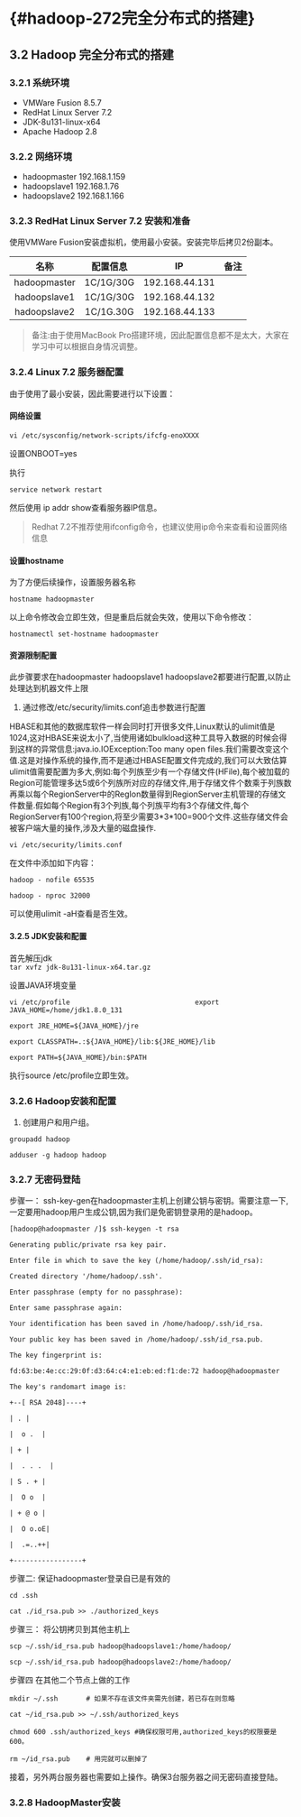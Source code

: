 #  {#hadoop-272完全分布式的搭建}

## 3.2 Hadoop 完全分布式的搭建

### 3.2.1 系统环境

* VMWare Fusion 8.5.7
* RedHat Linux Server 7.2
* JDK-8u131-linux-x64
* Apache Hadoop 2.8

### 3.2.2 网络环境

* hadoopmaster 192.168.1.159
* hadoopslave1 192.168.1.76
* hadoopslave2 192.168.1.166

### 3.2.3 RedHat Linux Server 7.2 安装和准备

使用VMWare Fusion安装虚拟机，使用最小安装。安装完毕后拷贝2份副本。

| 名称 | 配置信息 | IP | 备注 |
| :---: | :---: | :---: | :---: |
| hadoopmaster | 1C/1G/30G | 192.168.44.131 |  |
| hadoopslave1 | 1C/1G/30G | 192.168.44.132 |  |
| hadoopslave2 | 1C/1G.30G | 192.168.44.133 |  |

> 备注:由于使用MacBook Pro搭建环境，因此配置信息都不是太大，大家在学习中可以根据自身情况调整。

### 3.2.4 Linux 7.2 服务器配置

由于使用了最小安装，因此需要进行以下设置：

#### 网络设置

`vi /etc/sysconfig/network-scripts/ifcfg-enoXXXX`

设置ONBOOT=yes

执行

`service network restart`

然后使用 ip addr show查看服务器IP信息。

> Redhat 7.2不推荐使用ifconfig命令，也建议使用ip命令来查看和设置网络信息

#### 设置hostname

为了方便后续操作，设置服务器名称

`hostname hadoopmaster`

以上命令修改会立即生效，但是重启后就会失效，使用以下命令修改：

`hostnamectl set-hostname hadoopmaster`

#### 资源限制配置

此步骤要求在hadoopmaster hadoopslave1 hadoopslave2都要进行配置,以防止处理达到机器文件上限

1. 通过修改/etc/security/limits.conf追击参数进行配置

HBASE和其他的数据库软件一样会同时打开很多文件,Linux默认的ulimit值是1024,这对HBASE来说太小了,当使用诸如bulkload这种工具导入数据的时候会得到这样的异常信息:java.io.IOException:Too many open files.我们需要改变这个值.这是对操作系统的操作,而不是通过HBASE配置文件完成的,我们可以大致估算ulimit值需要配置为多大,例如:每个列族至少有一个存储文件\(HFile\),每个被加载的Region可能管理多达5或6个列族所对应的存储文件,用于存储文件个数乘于列族数再乘以每个RegionServer中的RegIon数量得到RegionServer主机管理的存储文件数量.假如每个Region有3个列族,每个列族平均有3个存储文件,每个RegionServer有100个region,将至少需要3\*3\*100=900个文件.这些存储文件会被客户端大量的操作,涉及大量的磁盘操作.

`vi /etc/security/limits.conf`

在文件中添加如下内容：

`hadoop - nofile 65535`

`hadoop - nproc 32000`

可以使用ulimit -aH查看是否生效。

#### 3.2.5 JDK安装和配置

首先解压jdk  
`tar xvfz jdk-8u131-linux-x64.tar.gz`

设置JAVA环境变量

`vi /etc/profile                              
export JAVA_HOME=/home/jdk1.8.0_131`

`export JRE_HOME=${JAVA_HOME}/jre`

`export CLASSPATH=.:${JAVA_HOME}/lib:${JRE_HOME}/lib`

`export PATH=${JAVA_HOME}/bin:$PATH`

执行source /etc/profile立即生效。

### 3.2.6 Hadoop安装和配置

1. 创建用户和用户组。

`groupadd hadoop`

`adduser -g hadoop hadoop`

### 3.2.7 无密码登陆

步骤一： ssh-key-gen在hadoopmaster主机上创建公钥与密钥。需要注意一下,一定要用hadoop用户生成公钥,因为我们是免密钥登录用的是hadoop。

`[hadoop@hadoopmaster /]$ ssh-keygen -t rsa`

`Generating public/private rsa key pair.`

`Enter file in which to save the key (/home/hadoop/.ssh/id_rsa):`

`Created directory '/home/hadoop/.ssh'.`

`Enter passphrase (empty for no passphrase):`

`Enter same passphrase again:`

`Your identification has been saved in /home/hadoop/.ssh/id_rsa.`

`Your public key has been saved in /home/hadoop/.ssh/id_rsa.pub.`

`The key fingerprint is:`

`fd:63:be:4e:cc:29:0f:d3:64:c4:e1:eb:ed:f1:de:72 hadoop@hadoopmaster`

`The key's randomart image is:`

`+--[ RSA 2048]----+`

`| . |`

`|  o .  |`

`| + |`

`|  . . .  |`

`| S . + |`

`|  O o  |`

`| + @ o |`

`|  O o.oE|`

`|  .=..++|`

`+-----------------+`

步骤二: 保证hadoopmaster登录自已是有效的

`cd .ssh`

`cat ./id_rsa.pub >> ./authorized_keys`

步骤三： 将公钥拷贝到其他主机上

`scp ~/.ssh/id_rsa.pub hadoop@hadoopslave1:/home/hadoop/`

`scp ~/.ssh/id_rsa.pub hadoop@hadoopslave2:/home/hadoop/`

步骤四 在其他二个节点上做的工作

`mkdir ~/.ssh       # 如果不存在该文件夹需先创建，若已存在则忽略`

`cat ~/id_rsa.pub >> ~/.ssh/authorized_keys`

`chmod 600 .ssh/authorized_keys #确保权限可用,authorized_keys的权限要是600。`

`rm ~/id_rsa.pub    # 用完就可以删掉了`

接着，另外两台服务器也需要如上操作。确保3台服务器之间无密码直接登陆。

### 3.2.8 HadoopMaster安装

### 




